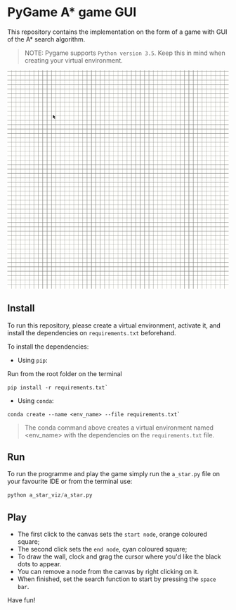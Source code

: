 # PyGame A* game GUI
This repository contains the implementation on the form of a game with GUI of the A* search algorithm.
> NOTE: Pygame supports `Python version 3.5`. Keep this in mind when creating your virtual environment.

![image](https://github.com/laisbsc/a_star/blob/master/a_star_viz/pygame_astar.gif)

## Install 
To run this repository, please create a virtual environment, activate it, and install the dependencies on `requirements.txt` beforehand.

To install the dependencies:
* Using `pip`:

Run from the root folder on the terminal
```shell
pip install -r requirements.txt`
```
* Using `conda`:
```shell
conda create --name <env_name> --file requirements.txt`
```
> The conda command above creates a virtual environment named <env_name> with the dependencies on the `requirements.txt` file.

## Run
To run the programme and play the game simply run the `a_star.py` file on your favourite IDE or from the terminal use:
```python
python a_star_viz/a_star.py
```
## Play
- The first click to the canvas sets the `start node`, orange coloured square;
- The second click sets the `end node`, cyan coloured square;
- To draw the wall, clock and grag the cursor where you'd like the black dots to appear.
- You can remove a node from the canvas by right clicking on it.
- When finished, set the search function to start by pressing the `space bar`.

Have fun!
